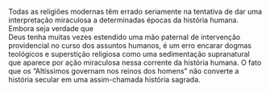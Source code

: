 ﻿Todas as religiões modernas têm errado seriamente na tentativa de dar uma interpretação miraculosa a determinadas épocas da história humana. Embora seja verdade que  <br />Deus tenha muitas vezes estendido uma mão paternal de intervenção providencial no curso dos assuntos humanos, é um erro encarar  dogmas teológicos e superstição religiosa como uma sedimentação supranatural que aparece por ação miraculosa nessa corrente da história humana. O fato que os “Altíssimos governam nos reinos dos homens” não converte a história secular em uma assim-chamada história sagrada.